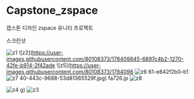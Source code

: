 # Capstone_zspace
캡스톤 디자인 zspace 유니티 프로젝트

스크린샷

![z1](https://user-images.githubusercontent.com/80108373/178409843-a4c37d8a-c5e9-4f60-afbc-67b8af2dd8fb.jpg)
![z2](https://user-images.githubusercontent.com/80108373/178409845-6897c4b2-1270-42fe-b914-2f42ade
![z5](https://user-images.githubusercontent.com/80108373/1784098
![z6](https://user-images.githubusercontent.com/80108373/178409865-fccd26de-d9d8-44c6-b89e-78397f1aa08a.jpg)
61-e842f2b0-b1
![z7](https://user-images.githubusercontent.com/80108373/178409868-19caae6f-2b9a-4b69-9d51-e29b23bea562.jpg)
40-443c-9688-53d81365529f.jpg)
fa726.jp
![z8](https://user-images.githubusercontent.com/80108373/178409871-46c64f85-c309-4097-ba45-b652a8c2e766.jpg)

![z4](https://user-images.githubusercontent.com/80108373/178409857-b7a7373a-ac8b-4acc-aa07-3a8f49f91946.jpg)
g)
![z3](https://user-images.githubusercontent.com/80108373/178409850-b391cd50-8d77-45cf-aa81-3b3a366dca74.jpg)

